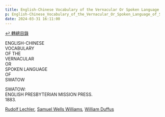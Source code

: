 ```yaml
---
title: English-Chinese Vocabulary of the Vernacular Or Spoken Language of Swatow (英漢汕頭方言口語詞典)
p: English-Chinese_Vocabulary_of_the_Vernacular_Or_Spoken_Language_of_Swatow/preface
date: 2024-03-31 16:11:00
---
```


[↩️ 轉總目錄](/English-Chinese_Vocabulary_of_the_Vernacular_Or_Spoken_Language_of_Swatow)​

ENGLISH-CHINESE  
VOCABULARY  
OF THE  
VERNACULAR  
OR  
SPOKEN LANGUAGE  
OF  
SWATOW


SWATOW:  
ENGLISH PRESBYTERIAN MISSION PRESS.  
1883.

[Rudolf Lechler](https://en.wikisource.org/wiki/Author:Rudolf_Lechler)*,* [Samuel Wells Williams](https://en.wikisource.org/wiki/Author:Samuel_Wells_Williams)*,* [William Duffus](https://en.wikisource.org/wiki/Author:William_Duffus)
